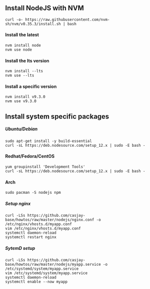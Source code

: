 ## Install NodeJS with NVM  
  
```shell
curl -o- https://raw.githubusercontent.com/nvm-sh/nvm/v0.35.3/install.sh | bash
```
  
#### Install the latest  
```shell
nvm install node
nvm use node
```
  
#### Install the lts version  
```shell
nvm install --lts
nvm use --lts
```
  
#### Install a specific version  
```shell
nvm install v9.3.0
nvm use v9.3.0
```
  
## Install system specific packages  
##### Ubuntu/Debian  
```shell
sudo apt-get install -y build-essential
curl -sL https://deb.nodesource.com/setup_12.x | sudo -E bash -
```  

#### Redhat/Fedora/CentOS  
```shell
yum groupinstall 'Development Tools'
curl -sL https://deb.nodesource.com/setup_12.x | sudo -E bash -
```

#### Arch  
```shell
sudo pacman -S nodejs npm
```
  
##### Setup nginx  
```shell
curl -LSs https://github.com/casjay-base/howtos/raw/master/nodejs/nginx.conf -o /etc/nginx/vhosts.d/myapp.conf
vim /etc/nginx/vhosts.d/myapp.conf
systemctl daemon-reload
systemctl restart nginx
```
  
##### SytemD setup  
```shell
curl -LSs https://github.com/casjay-base/howtos/raw/master/nodejs/myapp.service -o /etc/systemd/system/myapp.service
vim /etc/systemd/system/myapp.service
systemctl daemon-reload
systemctl enable --now myapp
```
  
